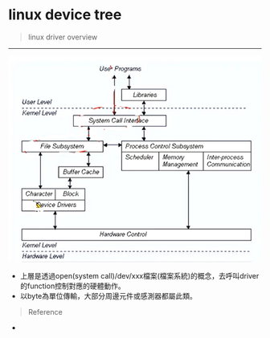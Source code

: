 # linux device tree
> linux driver overview<br>
---
![alt linux_driver_overview](https://github.com/chiweichiu/linux_driver/blob/main/utils/linuxdriveroverview.jpg)<br> 
- 上層是透過open(system call)/dev/xxx檔案(檔案系統)的概念，去呼叫driver的function控制對應的硬體動作。<br>
- 以byte為單位傳輸，大部分周邊元件或感測器都屬此類。<br>

> Reference
- 
